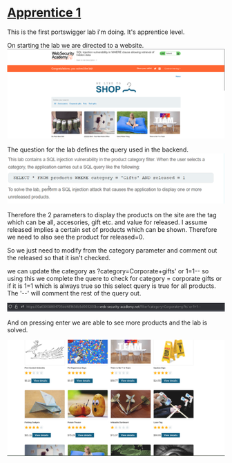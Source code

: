 # <u>  Apprentice 1 </u>

This is the first portswigger lab i'm doing. It's apprentice level.

On starting the lab we are directed to a website.
![alt text](<images/SQL injection vulenrability in WHERE clause allowing retrieval of hidden data_1.png>)

The question for the lab defines the query used in the backend. 
![alt text](<images/SQL injection vulenrability in WHERE clause allowing retrieval of hidden data_3.png>)

Therefore the 2 parameters to display the products on the site are the tag which can be all, accesories, gift etc. and value for released. I assume released implies a certain set of products which can be shown. Therefore we need to also see the product for released=0.

So we just need to modify from the category parameter and comment out the released so that it isn't checked.

we can update the category as ?category=Corporate+gifts' or 1=1--
so using this we complete the quere to check for category = corporate gifts or if it is 1=1 which is always true so this select query is true for all products. The '--' will comment the rest of the query out.

![alt text](<images/SQL injection vulenrability in WHERE clause allowing retrieval of hidden data_4.png>)

And on pressing enter we are able to see more products and the lab is solved.

![alt text](<images/SQL injection vulenrability in WHERE clause allowing retrieval of hidden data_5.png>)

